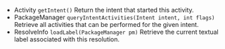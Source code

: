 + Activity ``getIntent()`` Return the intent that started this activity.
+ PackageManager ``queryIntentActivities(Intent intent, int flags)`` Retrieve all activities that can be performed for the given intent.
+ ResolveInfo ``loadLabel(PackageManager pm)`` Retrieve the current textual label associated with this resolution.
